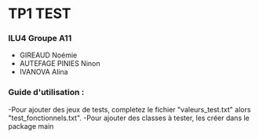 # TP1 TEST

### ILU4 Groupe A11
- GIREAUD Noémie 
- AUTEFAGE PINIES Ninon
- IVANOVA Alina

### Guide d'utilisation :
-Pour ajouter des jeux de tests, completez le fichier "valeurs_test.txt" alors "test_fonctionnels.txt". 
-Pour ajouter des classes à tester, les créer dans le package main
